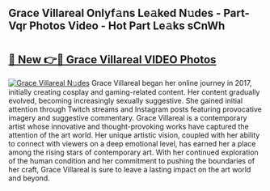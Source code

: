 ## Grace Villareal Onlyf𝚊ns Le𝚊ked N𝚞des - Part-Vqr Photos Video - Hot Part Le𝚊ks sCnWh

# <h2><a href="http://ab51454.deff.icu/?id=Grace+Villareal">🔗 New 👉🔴 Grace Villareal VIDEO Photos</a></h2>

[![Grace Villareal N𝚞des](https://i.imgur.com/rIISA9y.gif)](http://ab51454.deff.icu/?id=Grace+Villareal)
Grace Villareal began her online journey in 2017, initially creating cosplay and gaming-related content. Her content gradually evolved, becoming increasingly sexually suggestive. She gained initial attention through Twitch streams and Instagram posts featuring provocative imagery and suggestive commentary. Grace Villareal is a contemporary artist whose innovative and thought-provoking works have captured the attention of the art world. Her unique artistic vision, coupled with her ability to connect with viewers on a deep emotional level, has earned her a place among the rising stars of contemporary art. With her continued exploration of the human condition and her commitment to pushing the boundaries of her craft, Grace Villareal is sure to leave a lasting impact on the art world and beyond.

